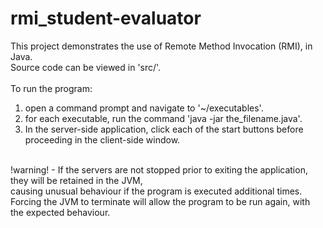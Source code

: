 # rmi_student-evaluator

This project demonstrates the use of Remote Method Invocation (RMI), in Java. </br>
Source code can be viewed in 'src/'. </br>
</br>
To run the program: </br>
1. open a command prompt and navigate to '~/executables'. </br>
2. for each executable, run the command 'java -jar the_filename.java'. </br>
3. In the server-side application, click each of the start buttons before proceeding in the client-side window.</br>
</br>
!warning! - If the servers are not stopped prior to exiting the application, they will be retained in the JVM,</br>
causing unusual behaviour if the program is executed additional times. </br>
Forcing the JVM to terminate will allow the program to be run again, with the expected behaviour.</br>
